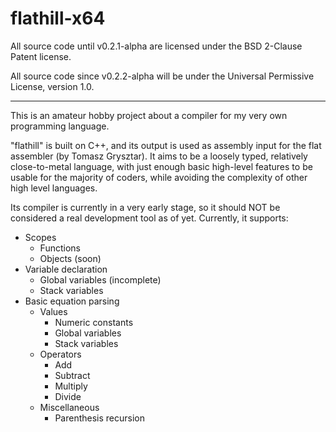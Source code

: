 # flathill-x64

All source code until v0.2.1-alpha are licensed under the BSD 2-Clause Patent license.

All source code since v0.2.2-alpha will be under the Universal Permissive License, version 1.0.

---

This is an amateur hobby project about a compiler for my very own programming language.

"flathill" is built on C++, and its output is used as assembly input for the flat assembler (by Tomasz Grysztar). It aims to be a loosely typed, relatively close-to-metal language, with just enough basic high-level features to be usable for the majority of coders, while avoiding the complexity of other high level languages.

Its compiler is currently in a very early stage, so it should NOT be considered a real development tool as of yet. Currently, it supports:

- Scopes
	- Functions
	- Objects (soon)
- Variable declaration
	- Global variables (incomplete)
	- Stack variables
- Basic equation parsing
	- Values
		- Numeric constants
		- Global variables
		- Stack variables
	- Operators
		- Add
		- Subtract
		- Multiply
		- Divide
	- Miscellaneous
		- Parenthesis recursion
